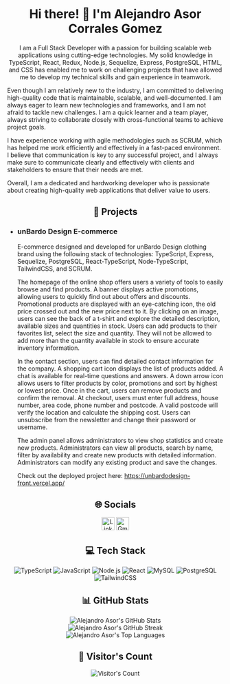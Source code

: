 <h1 align="center">Hi there! 👋 I'm Alejandro Asor Corrales Gomez</h1>

<p align="center">I am a Full Stack Developer with a passion for building scalable web applications using cutting-edge technologies. My solid knowledge in TypeScript, React, Redux, Node.js, Sequelize, Express, PostgreSQL, HTML, and CSS has enabled me to work on challenging projects that have allowed me to develop my technical skills and gain experience in teamwork.

Even though I am relatively new to the industry, I am committed to delivering high-quality code that is maintainable, scalable, and well-documented. I am always eager to learn new technologies and frameworks, and I am not afraid to tackle new challenges. I am a quick learner and a team player, always striving to collaborate closely with cross-functional teams to achieve project goals.

I have experience working with agile methodologies such as SCRUM, which has helped me work efficiently and effectively in a fast-paced environment. I believe that communication is key to any successful project, and I always make sure to communicate clearly and effectively with clients and stakeholders to ensure that their needs are met.

Overall, I am a dedicated and hardworking developer who is passionate about creating high-quality web applications that deliver value to users.</p>

<h2 align="center">🚀 Projects</h2>

<ul>
  <li>
    <h3>unBardo Design E-commerce</h3>
    <p>E-commerce designed and developed for unBardo Design clothing brand using the following stack of technologies: TypeScript, Express, Sequelize, PostgreSQL, React-TypeScript, Node-TypeScript, TailwindCSS, and SCRUM.</p>
    <p>The homepage of the online shop offers users a variety of tools to easily browse and find products. A banner displays active promotions, allowing users to quickly find out about offers and discounts. Promotional products are displayed with an eye-catching icon, the old price crossed out and the new price next to it. By clicking on an image, users can see the back of a t-shirt and explore the detailed description, available sizes and quantities in stock. Users can add products to their favorites list, select the size and quantity. They will not be allowed to add more than the quantity available in stock to ensure accurate inventory information.</p>
    <p>In the contact section, users can find detailed contact information for the company. A shopping cart icon displays the list of products added. A chat is available for real-time questions and answers. A down arrow icon allows users to filter products by color, promotions and sort by highest or lowest price. Once in the cart, users can remove products and confirm the removal. At checkout, users must enter full address, house number, area code, phone number and postcode. A valid postcode will verify the location and calculate the shipping cost. Users can unsubscribe from the newsletter and change their password or username.</p>
    <p>The admin panel allows administrators to view shop statistics and create new products. Administrators can view all products, search by name, filter by availability and create new products with detailed information. Administrators can modify any existing product and save the changes.</p>
    <p>Check out the deployed project here: <a href="https://unbardodesign-front.vercel.app/">https://unbardodesign-front.vercel.app/</a></p>
  </li>
</ul>

<h2 align="center">🌐 Socials</h2>

<p align="center">
  <a href="https://www.linkedin.com/in/aacg/"><img src="https://img.shields.io/badge/LinkedIn-%230077B5.svg?logo=linkedin&logoColor=white" alt="LinkedIn" height="30"></a>
<a href="mailto:alejandroasor@corralesgomez.com"><img src="https://img.shields.io/badge/Gmail-D14836?style=for-the-badge&logo=gmail&logoColor=white" alt="Gmail" height="30"></a>

</p>

<h2 align="center">💻 Tech Stack</h2>

<p align="center">
  <img src="https://img.shields.io/badge/typescript-%23007ACC.svg?style=for-the-badge&logo=typescript&logoColor=white" alt="TypeScript">
  <img src="https://img.shields.io/badge/javascript-%23323330.svg?style=for-the-badge&logo=javascript&logoColor=%23F7DF1E" alt="JavaScript">
<img src="https://img.shields.io/badge/node.js-6DA55F?style=for-the-badge&logo=node.js&logoColor=white" alt="Node.js">
<img src="https://img.shields.io/badge/react-%2320232a.svg?style=for-the-badge&logo=react&logoColor=%2361DAFB" alt="React">
<img src="https://img.shields.io/badge/mysql-%2300f.svg?style=for-the-badge&logo=mysql&logoColor=white" alt="MySQL">
<img src="https://img.shields.io/badge/postgres-%23316192.svg?style=for-the-badge&logo=postgresql&logoColor=white" alt="PostgreSQL">
<img src="https://img.shields.io/badge/TailwindCSS-%2338B2AC.svg?style=for-the-badge&logo=tailwind-css&logoColor=white" alt="TailwindCSS">

</p>
<h2 align="center">📊 GitHub Stats</h2>
<p align="center">
  <img src="https://github-readme-stats.vercel.app/api?username=AlejandroAsor&theme=dark&hide_border=false&include_all_commits=true&count_private=true" alt="Alejandro Asor's GitHub Stats">
  <br>
  <img src="https://github-readme-streak-stats.herokuapp.com/?user=AlejandroAsor&theme=dark&hide_border=false" alt="Alejandro Asor's GitHub Streak">
  <br>
  <img src="https://github-readme-stats.vercel.app/api/top-langs/?username=AlejandroAsor&theme=dark&hide_border=false&include_all_commits=true&count_private=true&layout=compact" alt="Alejandro Asor's Top Languages">
</p>
<h2 align="center">👀 Visitor's Count</h2>
<p align="center">
  <img src="https://visitor-badge.glitch.me/badge?page_id=AlejandroAsor.AlejandroAsor" alt="Visitor's Count">
</p>
<!-- Proudly created with GPRM ( https://gprm.itsvg.in ) -->
